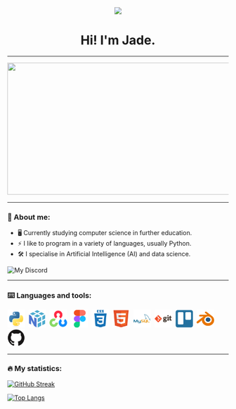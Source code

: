 <div id="header" align="center">
  <img src="https://media.giphy.com/media/HwBlFQZFcAoUcPHZdX/giphy.gif" width="100"/>
  <h1>
    Hi! I'm Jade.
  </h1>
</div>

---

<div align="center">
  <img src="https://media.giphy.com/media/xUPGcEliCc7bETyfO8/giphy.gif" width="600" height="300"/>
</div>

---

### :cherry_blossom: About me:

- 🖥️ Currently studying computer science in further education.
- ⚡ I like to program in a variety of languages, usually Python.
- 🛠️ I specialise in Artificial Intelligence (AI) and data science.

![My Discord](https://discord-readme-badge.vercel.app/api?id=500320519455899658)

---

### ⌨️ Languages and tools:

<div>
  <img src="https://github.com/devicons/devicon/blob/master/icons/python/python-original.svg" title="Python" **alt="Py" width="40" height="40"/>&nbsp;
  <img src="https://github.com/devicons/devicon/blob/master/icons/numpy/numpy-original.svg" title="NumPy" **alt="NumPy" width="40" height="40"/>&nbsp;
  <img src="https://github.com/devicons/devicon/blob/master/icons/opencv/opencv-original.svg" title="OpenCV" **alt="OpenCV" width="40" height="40"/>&nbsp;
  <img src="https://github.com/devicons/devicon/blob/master/icons/figma/figma-original.svg" title="Figma" **alt="Figma" width="40" height="40"/>&nbsp;
  <img src="https://github.com/devicons/devicon/blob/master/icons/css3/css3-plain-wordmark.svg"  title="CSS3" alt="CSS" width="40" height="40"/>&nbsp;
  <img src="https://github.com/devicons/devicon/blob/master/icons/html5/html5-original.svg" title="HTML5" alt="HTML" width="40" height="40"/>&nbsp;
  <img src="https://github.com/devicons/devicon/blob/master/icons/mysql/mysql-original-wordmark.svg" title="MySQL"  alt="MySQL" width="40" height="40"/>&nbsp;
  <img src="https://github.com/devicons/devicon/blob/master/icons/git/git-original-wordmark.svg" title="Git" **alt="Git" width="40" height="40"/>&nbsp;
  <img src="https://github.com/devicons/devicon/blob/master/icons/trello/trello-plain.svg" title="Trello" **alt="Trello" width="40" height="40"/>&nbsp;
  <img src="https://github.com/devicons/devicon/blob/master/icons/blender/blender-original.svg" title="Blender" **alt="Blender" width="40" height="40"/>&nbsp;
  <img src="https://github.com/devicons/devicon/blob/master/icons/github/github-original.svg" title="GitHub" **alt="GitHub" width="40" height="40"/>&nbsp;
</div>

---

### 🔥 My statistics:
[![GitHub Streak](http://github-readme-streak-stats.herokuapp.com?user=jadedevs&theme=dark&background=000000)](https://git.io/streak-stats)

[![Top Langs](https://github-readme-stats.vercel.app/api/top-langs/?username=jadedevs&layout=compact&theme=vision-friendly-dark)](https://github.com/anuraghazra/github-readme-stats)
